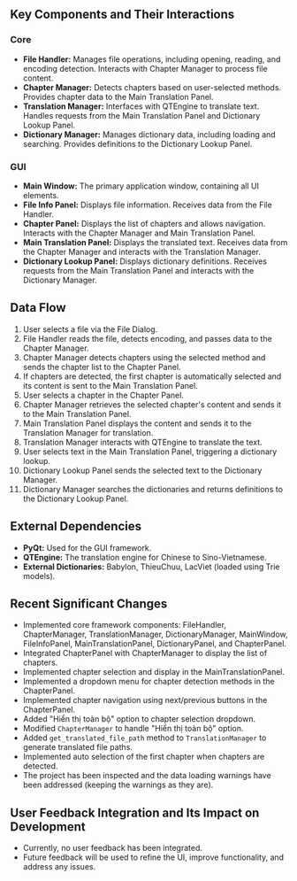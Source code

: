 ## Key Components and Their Interactions

### Core

-   **File Handler:** Manages file operations, including opening, reading, and encoding detection. Interacts with Chapter Manager to process file content.
-   **Chapter Manager:** Detects chapters based on user-selected methods. Provides chapter data to the Main Translation Panel.
-   **Translation Manager:** Interfaces with QTEngine to translate text. Handles requests from the Main Translation Panel and Dictionary Lookup Panel.
-   **Dictionary Manager:** Manages dictionary data, including loading and searching. Provides definitions to the Dictionary Lookup Panel.

### GUI

-   **Main Window:** The primary application window, containing all UI elements.
-   **File Info Panel:** Displays file information. Receives data from the File Handler.
-   **Chapter Panel:** Displays the list of chapters and allows navigation. Interacts with the Chapter Manager and Main Translation Panel.
-   **Main Translation Panel:** Displays the translated text. Receives data from the Chapter Manager and interacts with the Translation Manager.
-   **Dictionary Lookup Panel:** Displays dictionary definitions. Receives requests from the Main Translation Panel and interacts with the Dictionary Manager.

## Data Flow

1.  User selects a file via the File Dialog.
2.  File Handler reads the file, detects encoding, and passes data to the Chapter Manager.
3.  Chapter Manager detects chapters using the selected method and sends the chapter list to the Chapter Panel.
4.  If chapters are detected, the first chapter is automatically selected and its content is sent to the Main Translation Panel.
5.  User selects a chapter in the Chapter Panel.
6.  Chapter Manager retrieves the selected chapter's content and sends it to the Main Translation Panel.
7.  Main Translation Panel displays the content and sends it to the Translation Manager for translation.
8.  Translation Manager interacts with QTEngine to translate the text.
9.  User selects text in the Main Translation Panel, triggering a dictionary lookup.
10. Dictionary Lookup Panel sends the selected text to the Dictionary Manager.
11. Dictionary Manager searches the dictionaries and returns definitions to the Dictionary Lookup Panel.

## External Dependencies

-   **PyQt:** Used for the GUI framework.
-   **QTEngine:** The translation engine for Chinese to Sino-Vietnamese.
-   **External Dictionaries:** Babylon, ThieuChuu, LacViet (loaded using Trie models).

## Recent Significant Changes

-   Implemented core framework components: FileHandler, ChapterManager, TranslationManager, DictionaryManager, MainWindow, FileInfoPanel, MainTranslationPanel, DictionaryPanel, and ChapterPanel.
-   Integrated ChapterPanel with ChapterManager to display the list of chapters.
-   Implemented chapter selection and display in the MainTranslationPanel.
-   Implemented a dropdown menu for chapter detection methods in the ChapterPanel.
-   Implemented chapter navigation using next/previous buttons in the ChapterPanel.
-   Added "Hiển thị toàn bộ" option to chapter selection dropdown.
-   Modified `ChapterManager` to handle "Hiển thị toàn bộ" option.
-   Added `get_translated_file_path` method to `TranslationManager` to generate translated file paths.
-   Implemented auto selection of the first chapter when chapters are detected.
-   The project has been inspected and the data loading warnings have been addressed (keeping the warnings as they are).

## User Feedback Integration and Its Impact on Development

-   Currently, no user feedback has been integrated.
-   Future feedback will be used to refine the UI, improve functionality, and address any issues.
